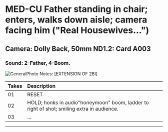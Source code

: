 # MED-CU Father standing in chair; enters, walks down aisle; camera facing him ("Real Housewives...")

## Camera: Dolly Back, 50mm ND1.2: Card A003

### Sound: 2-Father, 4-Boom.

![GeneralPhoto][]
Notes: [EXTENSION OF 2BI]

| Takes | Description |
|:---|:----|
| 01 | RESET |
| 02 | HOLD; honks in audio"honeymoon" boom, ladder to right of shot; smiling extra in audience. |
| 03 | ... |

----


[GeneralPhoto]:  https://github.com/jingleheimer/CelebrateForever/images/2Ai.JPG
